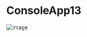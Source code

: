 # ConsoleApp13
![image](https://user-images.githubusercontent.com/51385107/218279388-98ff84e4-bc5a-4a35-a8a3-f16c65699775.png)
